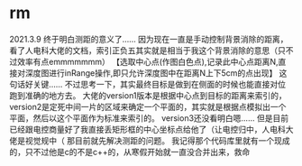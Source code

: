 # rm
2021.3.9
终于明白测距的意义了……
因为现在一直是手动控制背景消除的距离，看了人电科大佬的文档，索引正负五其实就是相当于我这个背景消除的意思（只不过效率有点emmmmmmm）
【选取中心点(作图白色点),记录此中心点距离N,直接对深度图进行inRange操作,即只允许深度图中在距离N上下5cm的点出现】
这句话好关键……
不过思考一下，其实最终目标是做到在侧面的时候也能直接对位跑到准确的地方去。
大佬的version1版本是根据中心点到目标的距离来索引的，version2是定死中间一片的区域来确定一个平面的，其实就是根据点模拟出一个平面，然后以这个平面作为标准来索引的。
version3还没看明白嗯……
但是目前已经跟电控商量好了我直接丢矩形框的中心坐标点给他了（让电控归中，人电科大佬是视觉规中（
那目前就先解决测距的问题。
我记得那个代码库里就有一个现成的，只不过他是c的不是c++的，从寒假开始就一直没合并出来，救命
